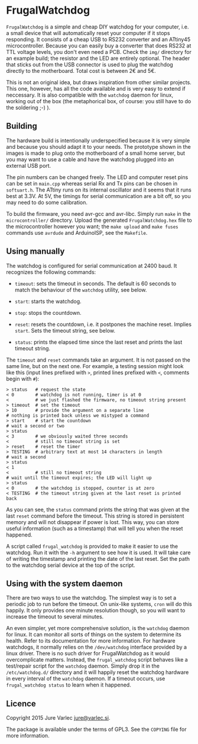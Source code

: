 # FrugalWatchdog

`FrugalWatchdog` is a simple and cheap DIY watchdog for your computer,
i.e. a small device that will automatically reset your computer if it
stops responding. It consists of a cheap USB to RS232 converter and an
ATtiny45 microcontroller. Because you can easily buy a converter that
does RS232 at TTL voltage levels, you don't even need a PCB. Check the
`img/` directory for an example build; the resistor and the LED are
entirely optional. The header that sticks out from the USB connector
is used to plug the watchdog directly to the motherboard. Total cost
is between 2€ and 5€.

This is not an original idea, but draws inspiration from other similar
projects. This one, however, has all the code available and is very
easy to extend if neccessary. It is also compatible with the
`watchdog` daemon for linux, working out of the box (the metaphorical
box, of course: you still have to do the soldering ;-) ).

## Building

The hardware build is intentionally underspecified because it is very
simple and because you should adapt it to your needs. The prototype
shown in the images is made to plug onto the motherboard of a small
home server, but you may want to use a cable and have the watchdog
plugged into an external USB port.

The pin numbers can be changed freely. The LED and computer reset pins
can be set in `main.cpp` whereas serial Rx and Tx pins can be chosen
in `softuart.h`. The ATtiny runs on its internal oscillator and it
seems that it runs best at 3.3V. At 5V, the timings for serial
communication are a bit off, so you may need to do some calibration.

To build the firmware, you need avr-gcc and avr-libc. Simply run
`make` in the `microcontroller/` directory. Upload the generated
`FrugalWatchdog.hex` file to the microcontroller however you want; the
`make upload` and `make fuses` commands use `avrdude` and ArduinoISP,
see the `Makefile`.

## Using manually

The watchdog is configured for serial communication at 2400 baud. It
recognizes the following commands:

  - `timeout`: sets the timeout in seconds. The default is 60 seconds
    to match the behaviour of the `watchdog` utility, see below.

  - `start`: starts the watchdog.

  - `stop`: stops the countdown.

  - `reset`: resets the countdown, i.e. it postpones the machine
     reset. Implies `start`. Sets the timeout string, see below.

  - `status`: prints the elapsed time since the last reset and prints
    the last timeout string.

The `timeout` and `reset` commands take an argument. It is not passed
on the same line, but on the next one. For example, a testing session
might look like this (input lines prefixed with `>`, printed lines
prefixed with `<`, comments begin with `#`):

    > status   # request the state
    < 0        # watchdog is not running, timer is at 0
    <          # we just flashed the firmware, no timeout string present
    > timeout  # set the timeout
    > 10       # provide the argument on a separate line
    # nothing is printed back unless we mistyped a command
    > start    # start the countdown
    # wait a second or two
    > status
    < 3        # we obviously waited three seconds
    <          # still no timeout string is set
    > reset    # reset the timer
    > TESTING  # arbitrary text at most 14 characters in length
    # wait a second
    > status
    < 1
    <          # still no timeout string
    # wait until the timeout expires; the LED will light up
    > status
    < 0        # the watchdog is stopped, counter is at zero
    < TESTING  # the timeout string given at the last reset is printed back
    
As you can see, the `status` command prints the string that was given
at the last `reset` command before the timeout. This string is stored
in persistent memory and will not disappear if power is lost. This
way, you can store useful information (such as a timestamp) that will
tell you when the reset happened.

A script called `frugal_watchdog` is provided to make it easier to use
the watchdog. Run it with the `-h` argument to see how it is used. It
will take care of writing the timestamp and printing the date of the
last reset. Set the path to the watchdog serial device at the top of
the script.

## Using with the system daemon

There are two ways to use the watchdog. The simplest way is to set a
periodic job to run before the timeout. On unix-like systems, `cron`
will do this happily. It only provides one minute resolution though,
so you will want to increase the timeout to several minutes.

An even simpler, yet more comprehensive solution, is the `watchdog`
daemon for linux. It can monitor all sorts of things on the system to
determine its health. Refer to its documentation for more
information. For hardware watchdogs, it normally relies on the
`/dev/watchdog` interface provided by a linux driver. There is no such
driver for FrugalWatchdog as it would overcomplicate matters. Instead,
the `frugal_watchdog` script behaves like a test/repair script for the
`watchdog` daemon. Simply drop it in the `/etc/watchdog.d/` directory
and it will happily reset the watchdog hardware in every interval of
the `watchdog` daemon. If a timeout occurs, use `frugal_watchdog
status` to learn when it happened.

## Licence

Copyright 2015 Jure Varlec <jure@varlec.si>.

The package is available under the terms of GPL3. See the `COPYING`
file for more information.
